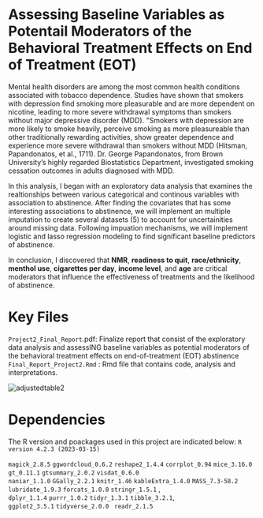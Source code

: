 # Assessing Baseline Variables as Potentail Moderators of the Behavioral Treatment Effects on End of Treatment (EOT)
Mental health disorders are among the most common health conditions associated with tobacco dependence. Studies have shown that smokers 
with depression find smoking more pleasurable and are more dependent on nicotine, leading to more severe withdrawal symptoms than smokers 
without major depressive disorder (MDD).  "Smokers with depression are more likely to smoke heavily, perceive smoking as more pleasureable than
other traditionally rewarding activities, show greater dependence and experience more severe withdrawal than smokers without MDD 
(Hitsman, Papandonatos, et al., 1711). Dr. George Papandonatos, from Brown University’s highly regarded Biostatistics Department,
investigated smoking cessation outcomes in adults diagnosed with MDD.

In this analysis, I began with an exploratory data analysis that examines the realtionships between various categorical
and continous variables with association to abstinence. After finding the covariates that has some interesting associations to abstinence, we will
implement an multiple imputation to create several datasets (5) to account for uncertainities around missing data. Following impuation mechanisms,
we will implement logistic and lasso regression modeling to find significant baseline predictors of abstinence.

In conclusion, I discovered that  **NMR**, **readiness to quit**, **race/ethnicity**, **menthol use**, **cigarettes per day**, **income level**, and **age** are critical moderators that influence the effectiveness of treatments and the likelihood of abstinence.



# Key Files
`Project2_Final_Report`.pdf: Finalize report that consist of the exploratory data analysis and  assessING baseline variables as potential 
moderators of the behavioral treatment effects on end-of-treatment (EOT) abstinence `Final_Report_Project2.Rmd` : Rmd file that contains code, 
analysis and interpretations.

![adjustedtable2](https://github.com/user-attachments/assets/cfcd32e1-1b52-482c-b619-faecc09bbd88)

 # Dependencies
The R version and poackages used in this project are indicated below: `R version 4.2.3 (2023-03-15)`

`magick_2.8.5`
`ggwordcloud_0.6.2`
`reshape2_1.4.4`
`corrplot_0.94`
`mice_3.16.0`
`gt_0.11.1`
`gtsummary_2.0.2` 
`visdat_0.6.0`   
`naniar_1.1.0`
`GGally_2.2.1`
`knitr_1.46`
`kableExtra_1.4.0`
`MASS_7.3-58.2`
`lubridate_1.9.3`
`forcats_1.0.0` 
`stringr_1.5.1` ,   
`dplyr_1.1.4`
`purrr_1.0.2`
`tidyr_1.3.1` 
`tibble_3.2.1`,  
`ggplot2_3.5.1` 
`tidyverse_2.0.0 ` 
`readr_2.1.5`  
